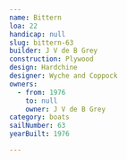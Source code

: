 ```yaml
---
name: Bittern
loa: 22
handicap: null
slug: bittern-63
builder: J V de B Grey
construction: Plywood
design: Hardchine
designer: Wyche and Coppock
owners:
  - from: 1976
    to: null
    owner: J V de B Grey
category: boats
sailNumber: 63
yearBuilt: 1976

---
```

